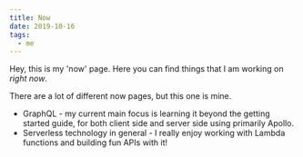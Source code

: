 ```yaml
---
title: Now
date: 2019-10-16
tags:
  - me
---
```


Hey, this is my 'now' page. Here you can find things that I am working on _right now_.

There are a lot of different now pages, but this one is mine.

- GraphQL - my current main focus is learning it beyond the getting started guide, for both client side and server side using primarily Apollo.
- Serverless technology in general - I really enjoy working with Lambda functions and building fun APIs with it!
